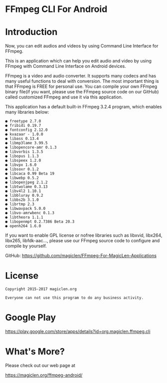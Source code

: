 FFmpeg CLI For Android
=================================

# Introduction

Now, you can edit audios and videos by using Command Line Interface for FFmpeg.

This is an application which can help you edit audio and video by using FFmpeg with Command Line Interface on Android devices.

FFmpeg is a video and audio converter. It supports many codecs and has many useful functions to deal with conversion. The most important thing is that FFmpeg is FREE for personal use. You can compile your own FFmpeg binary file(if you want, please use the FFmpeg source code on our GitHub) called customized FFmpeg and use it via this application.

This application has a default built-in FFmpeg 3.2.4 program, which enables many libraries below:

    ● freetype 2.7.0
    ● fribidi 0.19.7
    ● fontconfig 2.12.0
    ● kvazaar - 1.0.0
    ● libass 0.13.4
    ● libmp3lame 3.99.5
    ● libopencore-amr 0.1.3
    ● libvorbis 1.3.5
    ● libopus 1.1.3
    ● libspeex 1.2.0
    ● libvpx 1.6.0
    ● libsoxr 0.1.2
    ● libcaca 0.99 Beta 19
    ● libwebp 0.5.2
    ● libopenjpeg 2.1.2
    ● libtwolame 0.3.13
    ● libv4l2 1.10.1
    ● libbluray 0.9.2
    ● libbs2b 3.1.0
    ● librtmp 2.3
    ● libwavpack 5.0.0
    ● libvo-amrwbenc 0.1.3
    ● libtheora 1.1.1
    ● libopenmpt 0.2.7386 Beta 20.3
    ● openh264 1.6.0

If you want to enable GPL license or nofree libraries such as libxvid, libx264, libx265, libfdk-aac..., please use our FFmpeg source code to configure and compile by yourself.

GitHub: https://github.com/magiclen/FFmpeg-For-MagicLen-Applications

# License

    Copyright 2015-2017 magiclen.org

    Everyone can not use this program to do any business activity.

# Google Play

https://play.google.com/store/apps/details?id=org.magiclen.ffmpeg.cli

# What's More?

Please check out our web page at

https://magiclen.org/ffmpeg-android/
